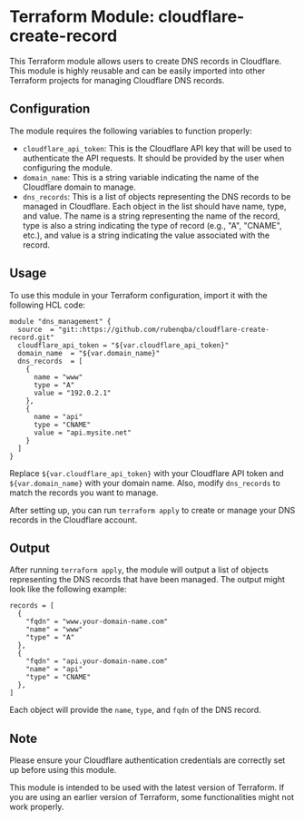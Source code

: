 # Terraform Module: cloudflare-create-record

This Terraform module allows users to create DNS records in Cloudflare. This module is highly reusable and can be easily imported into other Terraform projects for managing Cloudflare DNS records.

## Configuration

The module requires the following variables to function properly:

- `cloudflare_api_token`: This is the Cloudflare API key that will be used to authenticate the API requests. It should be provided by the user when configuring the module.
- `domain_name`: This is a string variable indicating the name of the Cloudflare domain to manage.
- `dns_records`: This is a list of objects representing the DNS records to be managed in Cloudflare. Each object in the list should have name, type, and value. The name is a string representing the name of the record, type is also a string indicating the type of record (e.g., "A", "CNAME", etc.), and value is a string indicating the value associated with the record.

## Usage

To use this module in your Terraform configuration, import it with the following HCL code:

```hcl
module "dns_management" {
  source  = "git::https://github.com/rubenqba/cloudflare-create-record.git"
  cloudflare_api_token = "${var.cloudflare_api_token}"
  domain_name  = "${var.domain_name}"
  dns_records  = [
    {
      name = "www"
      type = "A"
      value = "192.0.2.1"
    },
    {
      name = "api"
      type = "CNAME"
      value = "api.mysite.net"
    }
  ]
}
```

Replace `${var.cloudflare_api_token}` with your Cloudflare API token and `${var.domain_name}` with your domain name. Also, modify `dns_records` to match the records you want to manage.

After setting up, you can run `terraform apply` to create or manage your DNS records in the Cloudflare account.

## Output

After running `terraform apply`, the module will output a list of objects representing the DNS records that have been managed. The output might look like the following example:

```hcl
records = [
  {
    "fqdn" = "www.your-domain-name.com"
    "name" = "www"
    "type" = "A"
  },
  {
    "fqdn" = "api.your-domain-name.com"
    "name" = "api"
    "type" = "CNAME"
  },
]
```

Each object will provide the `name`, `type`, and `fqdn` of the DNS record.

## Note

Please ensure your Cloudflare authentication credentials are correctly set up before using this module.

This module is intended to be used with the latest version of Terraform. If you are using an earlier version of Terraform, some functionalities might not work properly.
